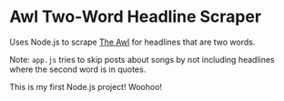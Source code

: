 # Awl Two-Word Headline Scraper

Uses Node.js to scrape [The Awl](http://www.theawl.com/) for headlines that are two words. 

Note: `app.js` tries to skip posts about songs by not including headlines where the second word is in quotes.

This is my first Node.js project! Woohoo!


